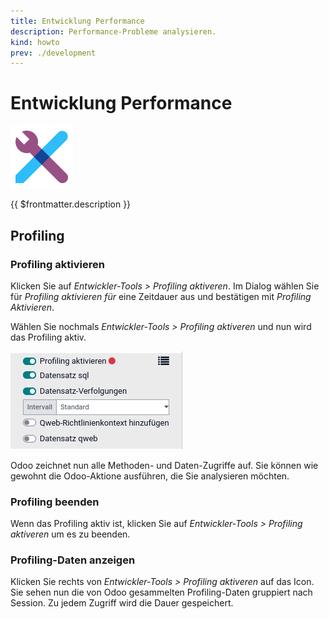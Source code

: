 ```yaml
---
title: Entwicklung Performance
description: Performance-Probleme analysieren.
kind: howto
prev: ./development
---
```

# Entwicklung Performance
![icons_odoo_web_studio](attachments/icons_odoo_web_studio.png)

{{ $frontmatter.description }}

## Profiling

### Profiling aktivieren

Klicken Sie auf *Entwickler-Tools > Profiling aktiveren*. Im Dialog wählen Sie für *Profiling aktivieren für* eine Zeitdauer aus und bestätigen mit *Profiling Aktivieren*.

Wählen Sie nochmals *Entwickler-Tools > Profiling aktiveren* und nun wird das Profiling aktiv. 

![](attachments/Entwicklung%20Performance%20Profiling%20Aktiv.png)

Odoo zeichnet nun alle Methoden- und Daten-Zugriffe auf. Sie können wie gewohnt die Odoo-Aktione ausführen, die Sie analysieren möchten.

### Profiling beenden

Wenn das Profiling aktiv ist, klicken Sie auf *Entwickler-Tools > Profiling aktiveren* um es zu beenden.

### Profiling-Daten anzeigen

Klicken Sie rechts von *Entwickler-Tools > Profiling aktiveren* auf das Icon. Sie sehen nun die von Odoo gesammelten Profiling-Daten gruppiert nach Session. Zu jedem Zugriff wird die Dauer gespeichert.